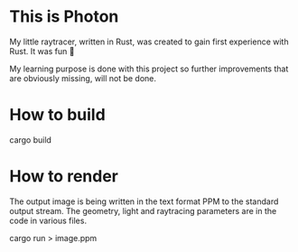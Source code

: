 # This is Photon

My little raytracer, written in Rust, was created to gain first experience with Rust. It was fun 🤖

My learning purpose is done with this project so further improvements that are obviously missing, will not be done.

# How to build

cargo build

# How to render

The output image is being written in the text format PPM to the standard output stream. The geometry, light and raytracing parameters are in the code in various files.

cargo run > image.ppm
